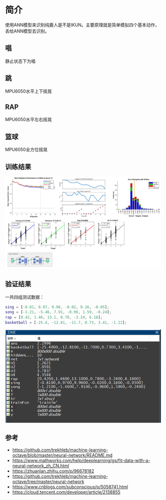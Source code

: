 # 简介
使用ANN模型来识别纯鹿人是不是IKUN。主要原理就是简单模拟四个基本动作，丢给ANN模型去识别。
## 唱
静止状态下为唱
## 跳
MPU6050水平上下摇晃
## RAP
MPU6050水平左右摇晃
## 篮球
MPU6050全方位摇晃

## 训练结果
![1](image/readme/1.png)


## 验证结果
一共四组测试数据：
```matlab
sing = [-0.81, 0.97, 9.96, -0.02, 0.16, -0.05];
song = [-1.21, -5.46, 7.91, -0.96, 1.59, -0.24];
rap = [0.42, 1.46, 13.1, 0.78, -3.24, 6.16];
basketball = [-25.4, -12.81, -11.7, 0.73, 3.41, -1.12];
```
![2](image/readme/1680879656420.png)

## 参考
- https://github.com/trekhleb/machine-learning-octave/blob/master/neural-network/README.md
- https://www.mathworks.com/help/deeplearning/gs/fit-data-with-a-neural-network_zh_CN.html
- https://zhuanlan.zhihu.com/p/96678182
- https://github.com/trekhleb/machine-learning-octave/tree/master/neural-network
- https://www.cnblogs.com/subconscious/p/5058741.html
- https://cloud.tencent.com/developer/article/2138855
